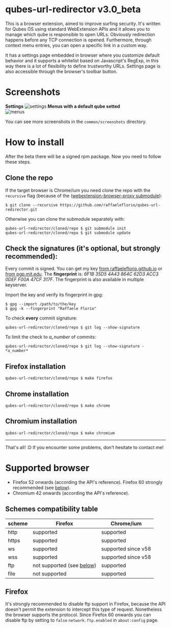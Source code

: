 # qubes-url-redirector v3.0_beta
This is a browser extension, aimed to improve surfing security. It's written for Qubes OS using standard WebExtension APIs and it allows you to manage which qube is responsible to open URLs. Obviously redirection happens before any TCP connection is opened. Furthermore, through context menu entries, you can open a specific link in a custom way.

It has a settings page embedded in browser where you customize default behavior and it supports a whitelist based on Javascript's RegExp, in this way there is a lot of flexibility to define trustworthy URLs. Settings page is also accessible through the browser's toolbar button.

# Screenshots
**Settings**
![settings](https://raw.githubusercontent.com/raffaeleflorio/qubes-url-redirector/master/common/screenshots/settings.png)
**Menus with a default qube setted**<br>
![menus](https://raw.githubusercontent.com/raffaeleflorio/qubes-url-redirector/master/common/screenshots/menus.png)

You can see more screenshots in the `common/screenshots` directory.

# How to install
After the beta there will be a signed rpm package. Now you need to follow these steps.

## Clone the repo

If the target browser is Chrome/ium you need clone the repo with the `recursive` flag (because of the ([webextension-browser-proxy submodule](https://github.com/raffaeleflorio/webextension-browser-proxy)):
```
$ git clone --recursive https://github.com/raffaeleflorio/qubes-url-redirector.git
```
Otherwise you can clone the submodule separately with:
```
qubes-url-redirector/cloned/repo $ git submodule init
qubes-url-redirector/cloned/repo $ git submodule update
```

## Check the signatures (it's optional, but strongly recommended):
Every commit is signed. You can get my key [from raffaeleflorio.github.io](https://raffaeleflorio.github.io/resources/pgp.asc) or [from pgp.mit.edu](https://pgp.mit.edu/pks/lookup?op=get&search=0x0deff00a47cf317f). The **fingerprint** is: _6F1B 35D5 4A43 864C 62D3  ACC3 0DEF F00A 47CF 317F_. The fingerprint is also available in multiple keyserver.

Import the key and verify its fingerprint in gpg:
```
$ gpg --import /path/to/the/key
$ gpg -k --fingerprint "Raffaele Florio"
```

To check **every** commit signature:
```
qubes-url-redirector/cloned/repo $ git log --show-signature
```

To limit the check to *a_number* of commits:
```
qubes-url-redirector/cloned/repo $ git log --show-signature -*a_number*
```

## Firefox installation
`qubes-url-redirector/cloned/repo $ make firefox`

## Chrome installation
`qubes-url-redirector/cloned/repo $ make chrome`

## Chromium installation
`qubes-url-redirector/cloned/repo $ make chromium`

---

That's all! :D
If you encounter some problems, don't hesitate to contact me!

# Supported browser
- Firefox 52 onwards (according the API's reference). Firefox 60 strongly recommended (see [below](#firefox-1)).
- Chromium 42 onwards (according the API's reference).

## Schemes compatibility table
| scheme | Firefox | Chrome/ium |
|---|---|---|
| http | supported | supported |
| https | supported | supported |
| ws | supported | supported since v58 |
| wss | supported | supported since v58|
| ftp | not supported (see [below](#firefox-1)) | supported |
| file | not supported | supported |

## Firefox
It's strongly recommended to disable ftp support in Firefox, because the API doesn't permit the extension to intercept this type of request. Nonetheless the browser supports the protocol. Since Firefox 60 onwards you can disable ftp by setting to `false` `network.ftp.enabled` in `about:config` page.
